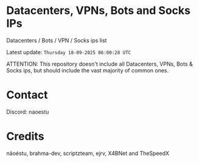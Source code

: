 # Datacenters, VPNs, Bots and Socks IPs
 
Datacenters / Bots / VPN / Socks ips list

Latest update: `Thursday 18-09-2025 06:00:28 UTC` 

ATTENTION: This repository doesn't include all Datacenters, VPNs, Bots & Socks ips, 
but should include the vast majority of common ones.

# Contact
Discord: naoestu

# Credits
nãoéstu, brahma-dev, scriptzteam, ejrv, X4BNet and TheSpeedX
